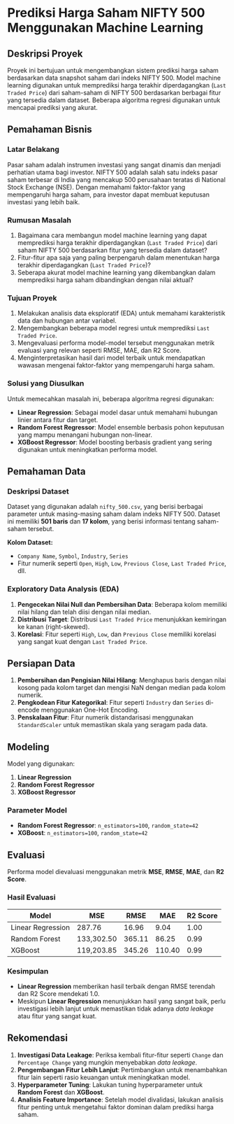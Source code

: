 # Prediksi Harga Saham NIFTY 500 Menggunakan Machine Learning

## Deskripsi Proyek

Proyek ini bertujuan untuk mengembangkan sistem prediksi harga saham berdasarkan data snapshot saham dari indeks NIFTY 500. Model machine learning digunakan untuk memprediksi harga terakhir diperdagangkan (`Last Traded Price`) dari saham-saham di NIFTY 500 berdasarkan berbagai fitur yang tersedia dalam dataset. Beberapa algoritma regresi digunakan untuk mencapai prediksi yang akurat.

## Pemahaman Bisnis

### Latar Belakang

Pasar saham adalah instrumen investasi yang sangat dinamis dan menjadi perhatian utama bagi investor. NIFTY 500 adalah salah satu indeks pasar saham terbesar di India yang mencakup 500 perusahaan teratas di National Stock Exchange (NSE). Dengan memahami faktor-faktor yang mempengaruhi harga saham, para investor dapat membuat keputusan investasi yang lebih baik.

### Rumusan Masalah

1. Bagaimana cara membangun model machine learning yang dapat memprediksi harga terakhir diperdagangkan (`Last Traded Price`) dari saham NIFTY 500 berdasarkan fitur yang tersedia dalam dataset?
2. Fitur-fitur apa saja yang paling berpengaruh dalam menentukan harga terakhir diperdagangkan (`Last Traded Price`)?
3. Seberapa akurat model machine learning yang dikembangkan dalam memprediksi harga saham dibandingkan dengan nilai aktual?

### Tujuan Proyek

1. Melakukan analisis data eksploratif (EDA) untuk memahami karakteristik data dan hubungan antar variabel.
2. Mengembangkan beberapa model regresi untuk memprediksi `Last Traded Price`.
3. Mengevaluasi performa model-model tersebut menggunakan metrik evaluasi yang relevan seperti RMSE, MAE, dan R2 Score.
4. Menginterpretasikan hasil dari model terbaik untuk mendapatkan wawasan mengenai faktor-faktor yang mempengaruhi harga saham.

### Solusi yang Diusulkan

Untuk memecahkan masalah ini, beberapa algoritma regresi digunakan:
- **Linear Regression**: Sebagai model dasar untuk memahami hubungan linier antara fitur dan target.
- **Random Forest Regressor**: Model ensemble berbasis pohon keputusan yang mampu menangani hubungan non-linear.
- **XGBoost Regressor**: Model boosting berbasis gradient yang sering digunakan untuk meningkatkan performa model.

## Pemahaman Data

### Deskripsi Dataset

Dataset yang digunakan adalah `nifty_500.csv`, yang berisi berbagai parameter untuk masing-masing saham dalam indeks NIFTY 500. Dataset ini memiliki **501 baris** dan **17 kolom**, yang berisi informasi tentang saham-saham tersebut.

**Kolom Dataset:**
- `Company Name`, `Symbol`, `Industry`, `Series`
- Fitur numerik seperti `Open`, `High`, `Low`, `Previous Close`, `Last Traded Price`, dll.

### Exploratory Data Analysis (EDA)

1. **Pengecekan Nilai Null dan Pembersihan Data**: Beberapa kolom memiliki nilai hilang dan telah diisi dengan nilai median.
2. **Distribusi Target**: Distribusi `Last Traded Price` menunjukkan kemiringan ke kanan (right-skewed).
3. **Korelasi**: Fitur seperti `High`, `Low`, dan `Previous Close` memiliki korelasi yang sangat kuat dengan `Last Traded Price`.

## Persiapan Data

1. **Pembersihan dan Pengisian Nilai Hilang**: Menghapus baris dengan nilai kosong pada kolom target dan mengisi NaN dengan median pada kolom numerik.
2. **Pengkodean Fitur Kategorikal**: Fitur seperti `Industry` dan `Series` di-encode menggunakan One-Hot Encoding.
3. **Penskalaan Fitur**: Fitur numerik distandarisasi menggunakan `StandardScaler` untuk memastikan skala yang seragam pada data.

## Modeling

Model yang digunakan:
1. **Linear Regression**
2. **Random Forest Regressor**
3. **XGBoost Regressor**

### Parameter Model
- **Random Forest Regressor**: `n_estimators=100`, `random_state=42`
- **XGBoost**: `n_estimators=100`, `random_state=42`

## Evaluasi

Performa model dievaluasi menggunakan metrik **MSE**, **RMSE**, **MAE**, dan **R2 Score**.

### Hasil Evaluasi

| Model              | MSE           | RMSE      | MAE        | R2 Score |
|--------------------|---------------|-----------|------------|----------|
| Linear Regression  | 287.76        | 16.96     | 9.04       | 1.00     |
| Random Forest      | 133,302.50    | 365.11    | 86.25      | 0.99     |
| XGBoost            | 119,203.85    | 345.26    | 110.40     | 0.99     |

### Kesimpulan

- **Linear Regression** memberikan hasil terbaik dengan RMSE terendah dan R2 Score mendekati 1.0.
- Meskipun **Linear Regression** menunjukkan hasil yang sangat baik, perlu investigasi lebih lanjut untuk memastikan tidak adanya *data leakage* atau fitur yang sangat kuat.

## Rekomendasi

1. **Investigasi Data Leakage**: Periksa kembali fitur-fitur seperti `Change` dan `Percentage Change` yang mungkin menyebabkan *data leakage*.
2. **Pengembangan Fitur Lebih Lanjut**: Pertimbangkan untuk menambahkan fitur lain seperti rasio keuangan untuk meningkatkan model.
3. **Hyperparameter Tuning**: Lakukan tuning hyperparameter untuk **Random Forest** dan **XGBoost**.
4. **Analisis Feature Importance**: Setelah model divalidasi, lakukan analisis fitur penting untuk mengetahui faktor dominan dalam prediksi harga saham.

